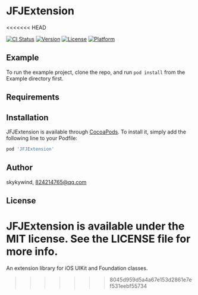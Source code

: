 # JFJExtension
<<<<<<< HEAD

[![CI Status](https://img.shields.io/travis/skykywind/JFJExtension.svg?style=flat)](https://travis-ci.org/skykywind/JFJExtension)
[![Version](https://img.shields.io/cocoapods/v/JFJExtension.svg?style=flat)](https://cocoapods.org/pods/JFJExtension)
[![License](https://img.shields.io/cocoapods/l/JFJExtension.svg?style=flat)](https://cocoapods.org/pods/JFJExtension)
[![Platform](https://img.shields.io/cocoapods/p/JFJExtension.svg?style=flat)](https://cocoapods.org/pods/JFJExtension)

## Example

To run the example project, clone the repo, and run `pod install` from the Example directory first.

## Requirements

## Installation

JFJExtension is available through [CocoaPods](https://cocoapods.org). To install
it, simply add the following line to your Podfile:

```ruby
pod 'JFJExtension'
```

## Author

skykywind, 824214765@qq.com

## License

JFJExtension is available under the MIT license. See the LICENSE file for more info.
=======
An extension library for iOS UIKit and Foundation classes.
>>>>>>> 8045d959d5a4a67e153d2861e7ef531eebf55734
